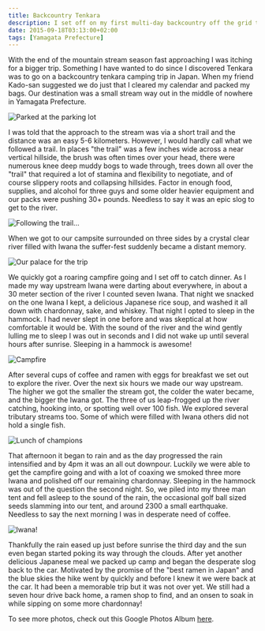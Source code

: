 ```yaml
---
title: Backcountry Tenkara
description: I set off on my first multi-day backcountry off the grid tenkara trip deep in the wild lands of Yamagata Prefecture... 
date: 2015-09-18T03:13:00+02:00
tags: [Yamagata Prefecture]
---
```

<div class=“text-lg m-2”>
<p class="mb-2">With the end of the mountain stream season fast approaching I was itching for a bigger trip. Something I have wanted to do since I discovered Tenkara was to go on a backcountry tenkara camping trip in Japan. When my friend Kado-san suggested we do just that I cleared my calendar and packed my bags. Our destination was a small stream way out in the middle of nowhere in Yamagata Prefecture.</p>

<img class="w-8/12 rounded-lg shadow-lg mx-auto" src="https://fallfish-tenkara-images.s3-us-west-1.amazonaws.com/FfT+-+Backcountry+Tenkara/yamagata+prefecture-kijiyama-trailhead-backpacking-tenkara-subaru.JPG" alt="Parked at the parking lot" />

<p class="mt-2 mb-2">I was told that the approach to the stream was via a short trail and the distance was an easy 5-6 kilometers. However, I would hardly call what we followed a trail. In places "the trail" was a few inches wide across a near vertical hillside, the brush was often times over your head, there were numerous knee deep muddy bogs to wade through, trees down all over the "trail" that required a lot of stamina and flexibility to negotiate, and of course slippery roots and collapsing hillsides. Factor in enough food, supplies, and alcohol for three guys and some older heavier equipment and our packs were pushing 30+ pounds. Needless to say it was an epic slog to get to the river.</p>

<img class="w-8/12 rounded-lg shadow-lg mx-auto" src="https://fallfish-tenkara-images.s3-us-west-1.amazonaws.com/FfT+-+Backcountry+Tenkara/yamagata+prefecture-kijiyama-rainforest-backpacking-tenkara.JPG" alt="Following the trail..." />

<p class="mt-2 mb-2">When we got to our campsite surrounded on three sides by a crystal clear river filled with Iwana the suffer-fest suddenly became a distant memory.</p>

<img class="w-8/12 rounded-lg shadow-lg mx-auto" src="https://fallfish-tenkara-images.s3-us-west-1.amazonaws.com/FfT+-+Backcountry+Tenkara/yamagata+prefecture-kijiyama-campsite-backpacking-tenkara.JPG" alt="Our palace for the trip" />

<p class="mt-2 mb-2">We quickly got a roaring campfire going and I set off to catch dinner. As I made my way upstream Iwana were darting about everywhere, in about a 30 meter section of the river I counted seven Iwana. That night we snacked on the one Iwana I kept, a delicious Japanese rice soup, and washed it all down with chardonnay, sake, and whiskey. That night I opted to sleep in the hammock. I had never slept in one before and was skeptical at how comfortable it would be. With the sound of the river and the wind gently lulling me to sleep I was out in seconds and I did not wake up until several hours after sunrise. Sleeping in a hammock is awesome!</p>

<img class="w-8/12 rounded-lg shadow-lg mx-auto" src="https://fallfish-tenkara-images.s3-us-west-1.amazonaws.com/FfT+-+Backcountry+Tenkara/yamagata+prefecture-kijiyama-campfire-backpacking-tenkara.JPG" alt="Campfire" />

<p class="mt-2 mb-2">After several cups of coffee and ramen with eggs for breakfast we set out to explore the river. Over the next six hours we made our way upstream. The higher we got the smaller the stream got, the colder the water became, and the bigger the Iwana got. The three of us leap-frogged up the river catching, hooking into, or spotting well over 100 fish. We explored several tributary streams too. Some of which were filled with Iwana others did not hold a single fish.</p>

<img class="w-8/12 rounded-lg shadow-lg mx-auto" src="https://fallfish-tenkara-images.s3-us-west-1.amazonaws.com/FfT+-+Backcountry+Tenkara/yamagata+prefecture-kijiyama-streamside+cuisine-backpacking-tenkara.JPG" alt="Lunch of champions" />

<p class="mt-2 mb-2">That afternoon it began to rain and as the day progressed the rain intensified and by 4pm it was an all out downpour. Luckily we were able to get the campfire going and with a lot of coaxing we smoked three more Iwana and polished off our remaining chardonnay. Sleeping in the hammock was out of the question the second night. So, we piled into my three man tent and fell asleep to the sound of the rain, the occasional golf ball sized seeds slamming into our tent, and around 2300 a small earthquake. Needless to say the next morning I was in desperate need of coffee.</p>

<img class="w-8/12 rounded-lg shadow-lg mx-auto" src="https://fallfish-tenkara-images.s3-us-west-1.amazonaws.com/FfT+-+Backcountry+Tenkara/yamagata+prefecture-kijiyama-iwana-backpacking-tenkara-kebari.JPG" alt="Iwana!" />

<p class="mt-2 mb-2">Thankfully the rain eased up just before sunrise the third day and the sun even began started poking its way through the clouds. After yet another delicious Japanese meal we packed up camp and began the desperate slog back to the car. Motivated by the promise of the "best ramen in Japan" and the blue skies the hike went by quickly and before I knew it we were back at the car. It had been a memorable trip but it was not over yet. We still had a seven hour drive back home, a ramen shop to find, and an onsen to soak in while sipping on some more chardonnay!</p>

<p class="mt-2 mb-2 italic text-center font-semibold text-gray-400">To see more photos, check out this Google Photos Album <a href="https://photos.app.goo.gl/1rLkrZseiqaw3FgaA" target="_blank" rel="noopener" class="text-red-500 hover:bg-red-500 hover:text-white">here</a>.</p>


</div>